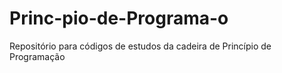 # Princ-pio-de-Programa-o
Repositório para códigos de estudos da cadeira de Princípio de Programação
